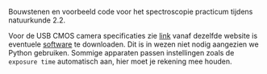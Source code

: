 Bouwstenen en voorbeeld code voor het spectroscopie practicum tijdens natuurkunde 2.2. 

Voor de USB CMOS camera specificaties zie [link](http://www.hayear.com/product/?36_363.html) vanaf dezelfde website is eventuele [software](http://www.hayear.com/list/?18_1.html) te downloaden. Dit is in wezen niet nodig aangezien we Python gebruiken. Sommige apparaten passen instellingen zoals de `exposure time` automatisch aan, hier moet je rekening mee houden.

